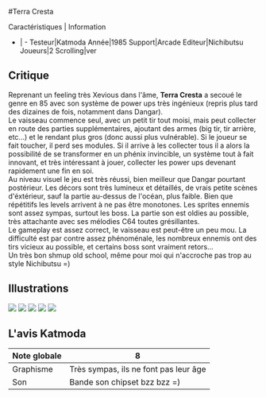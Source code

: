 #Terra Cresta

Caractéristiques | Information
- | -
Testeur|Katmoda
Année|1985
Support|Arcade
Editeur|Nichibutsu
Joueurs|2
Scrolling|ver

## Critique
Reprenant un feeling très Xevious dans l'âme, <b>Terra Cresta</b> a secoué le genre en 85 avec son système de power ups très ingénieux (repris plus tard des dizaines de fois, notamment dans Dangar).<br/>Le vaisseau commence seul, avec un petit tir tout moisi, mais peut collecter en route des parties supplémentaires, ajoutant des armes (big tir, tir arrière, etc...) et le rendant plus gros (donc aussi plus vulnérable). Si le joueur se fait toucher, il perd ses modules. Si il arrive à les collecter tous il a alors la possibilité de se transformer en un phénix invincible, un système tout à fait innovant, et très intéressant à jouer, collecter les power ups devenant rapidement une fin en soi.<br/>Au niveau visuel le jeu est très réussi, bien meilleur que Dangar pourtant postérieur. Les décors sont très lumineux et détaillés, de vrais petite scènes d'éxtérieur, sauf la partie au-dessus de l'océan, plus faible. Bien que répétitifs les levels arrivent à ne pas être monotones. Les sprites ennemis sont assez sympas, surtout les boss. La partie son est oldies au possible, très attachante avec ses mélodies C64 toutes grésillantes.<br/>Le gameplay est assez correct, le vaisseau est peut-être un peu mou. La difficulté est par contre assez phénoménale, les nombreux ennemis ont des tirs vicieux au possible, et certains boss sont vraiment retors...<br/>Un très bon shmup old school, même pour moi qui n'accroche pas trop au style Nichibutsu =)

## Illustrations
![](http://www.shmup.com/images/thumbs/terracre.jpg)
![](http://www.shmup.com/images/thumbs/terracre-2.jpg)
![](http://www.shmup.com/images/thumbs/)
![](http://www.shmup.com/images/thumbs/)
![](http://www.shmup.com/images/thumbs/)

## L'avis Katmoda
Note globale|8
-|-
Graphisme|Très sympas, ils ne font pas leur âge
Son|Bande son chipset bzz bzz =)
